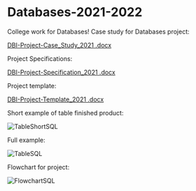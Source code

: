 # Databases-2021-2022
College work for Databases!
Case study for Databases project:

[DBI-Project-Case_Study_2021 .docx](https://github.com/iucool/Databases-2021-2022/files/8079511/DBI-Project-Case_Study_2021.docx)

Project Specifications:

[DBI-Project-Specification_2021 .docx](https://github.com/iucool/Databases-2021-2022/files/8079516/DBI-Project-Specification_2021.docx)

Project template:

[DBI-Project-Template_2021 .docx](https://github.com/iucool/Databases-2021-2022/files/8079518/DBI-Project-Template_2021.docx)

Short example of table finished product:

![TableShortSQL](https://user-images.githubusercontent.com/98318964/154256964-0325c60f-b0d9-4eb3-a03f-de6482192cb9.png)

Full example:

![TableSQL](https://user-images.githubusercontent.com/98318964/154257042-7c242b11-520f-4337-8de9-457a8ea11346.png)

Flowchart for project:

![FlowchartSQL](https://user-images.githubusercontent.com/98318964/154257082-fafd3632-3c30-4b2f-b775-1d81d3aaac6b.png)
